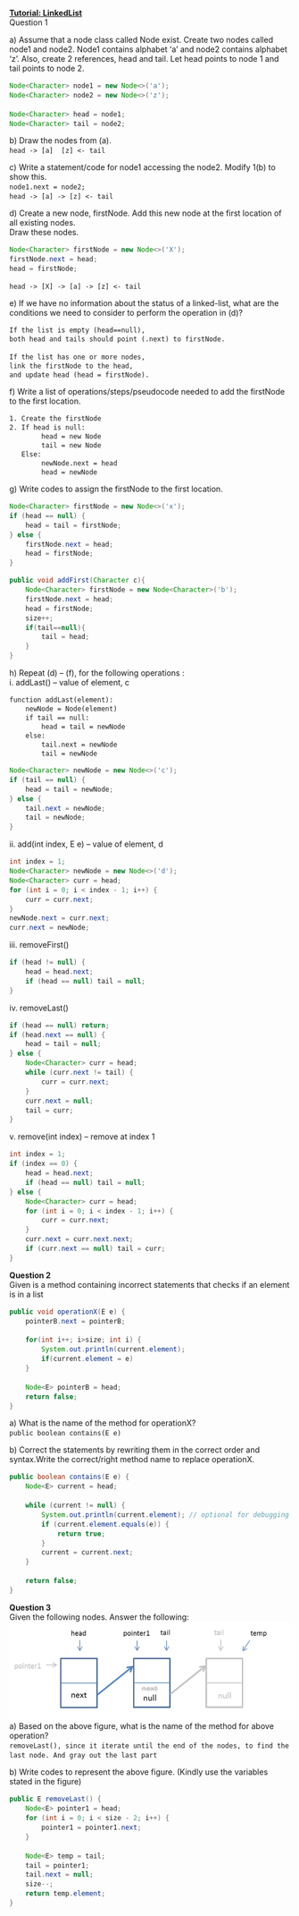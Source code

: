 **<ins>Tutorial: LinkedList</ins>**  
Question 1

a) Assume that a node class called Node<E> exist. Create two nodes called node1 and
node2. Node1 contains alphabet ‘a’ and node2 contains alphabet ‘z’. Also, create 2
references, head and tail. Let head points to node 1 and tail points to node 2.
```java
Node<Character> node1 = new Node<>('a');
Node<Character> node2 = new Node<>('z');

Node<Character> head = node1;
Node<Character> tail = node2;
```

b) Draw the nodes from (a).  
`head -> [a]  [z] <- tail`

c) Write a statement/code for node1 accessing the node2. Modify 1(b) to show this.  
`node1.next = node2;`  
`head -> [a] -> [z] <- tail`

d) Create a new node, firstNode. Add this new node at the first location of all existing
nodes.     
Draw these nodes.
```java
Node<Character> firstNode = new Node<>('X');
firstNode.next = head;
head = firstNode;
```  
`head -> [X] -> [a] -> [z] <- tail`

e) If we have no information about the status of a linked-list, what are the conditions we
need to consider to perform the operation in (d)?  
```text
If the list is empty (head==null), 
both head and tails should point (.next) to firstNode.

If the list has one or more nodes,
link the firstNode to the head, 
and update head (head = firstNode).
```

f) Write a list of operations/steps/pseudocode needed to add the firstNode to the first
location.  
```text
1. Create the firstNode
2. If head is null:
        head = new Node
        tail = new Node
   Else:
        newNode.next = head
        head = newNode
```

g) Write codes to assign the firstNode to the first location.
```java
Node<Character> firstNode = new Node<>('x');
if (head == null) {
    head = tail = firstNode;
} else {
    firstNode.next = head;
    head = firstNode;
}
```

```java
public void addFirst(Character c){
    Node<Character> firstNode = new Node<Character>('b');
    firstNode.next = head;
    head = firstNode;
    size++;
    if(tail==null){
        tail = head;
    }
}
```

h) Repeat (d) – (f), for the following operations :  
i. addLast() – value of element, c
```text
function addLast(element):
    newNode = Node(element)
    if tail == null:
        head = tail = newNode
    else:
        tail.next = newNode
        tail = newNode
```
```java
Node<Character> newNode = new Node<>('c');
if (tail == null) {
    head = tail = newNode;
} else {
    tail.next = newNode;
    tail = newNode;
}
```

ii. add(int index, E e) – value of element, d
```java
int index = 1;
Node<Character> newNode = new Node<>('d');
Node<Character> curr = head;
for (int i = 0; i < index - 1; i++) {
    curr = curr.next;
}
newNode.next = curr.next;
curr.next = newNode;
```

iii. removeFirst()
```java
if (head != null) {
    head = head.next;
    if (head == null) tail = null;
}
```

iv. removeLast()
```java
if (head == null) return;
if (head.next == null) {
    head = tail = null;
} else {
    Node<Character> curr = head;
    while (curr.next != tail) {
        curr = curr.next;
    }
    curr.next = null;
    tail = curr;
}
```

v. remove(int index) – remove at index 1
```java
int index = 1;
if (index == 0) {
    head = head.next;
    if (head == null) tail = null;
} else {
    Node<Character> curr = head;
    for (int i = 0; i < index - 1; i++) {
        curr = curr.next;
    }
    curr.next = curr.next.next;
    if (curr.next == null) tail = curr;
}
```

**Question 2**  
Given is a method containing incorrect statements that checks if an element is in a list

```java
public void operationX(E e) {
    pointerB.next = pointerB;

    for(int i++; i>size; int i) {
        System.out.println(current.element);
        if(current.element = e)
    }

    Node<E> pointerB = head;
    return false;
}
```
a) What is the name of the method for operationX?   
`public boolean contains(E e)`

b) Correct the statements by rewriting them in the correct order and syntax.Write the
correct/right method name to replace operationX.  
```java
public boolean contains(E e) {
    Node<E> current = head;

    while (current != null) {
        System.out.println(current.element); // optional for debugging
        if (current.element.equals(e)) {
            return true;
        }
        current = current.next;
    }

    return false;
}
```

**Question 3**  
Given the following nodes. Answer the following:
![Nodes](q3_t4.png)<br>
a) Based on the above figure, what is the name of the method for above operation?  
`removeLast(), since it iterate until the end of the nodes, to find the last node. And gray out the last part`

b) Write codes to represent the above figure. (Kindly use the variables stated in the
figure)  
```java
public E removeLast() {
    Node<E> pointer1 = head;
    for (int i = 0; i < size - 2; i++) {
        pointer1 = pointer1.next;
    }

    Node<E> temp = tail;
    tail = pointer1;
    tail.next = null;
    size--;
    return temp.element;
}
```

